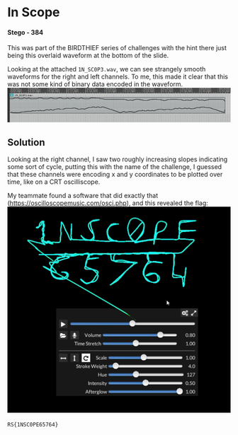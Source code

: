 # In Scope
#### Stego - 384
This was part of the BIRDTHIEF series of challenges with the hint there just being this overlaid waveform at the bottom of the slide.

Looking at the attached `1N_SC0P3.wav`, we can see strangely smooth waveforms for the right and left channels. To me, this made it clear that this was not some kind of binary data encoded in the waveform.
![the waveform](inscope_wav.png)
## Solution
Looking at the right channel, I saw two roughly increasing slopes indicating some sort of cycle, putting this with the name of the challenge, I guessed that these channels were encoding x and y coordinates to be plotted over time, like on a CRT oscilliscope.

My teammate found a software that did exactly that (https://oscilloscopemusic.com/osci.php), and this revealed the flag:
![image of the oscilliscope](inscope.PNG)

`RS{1NSC0PE65764}`
